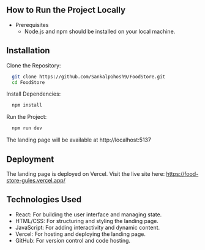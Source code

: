
## How to Run the Project Locally
* Prerequisites
    - Node.js and npm should be installed on your local machine.
 ## Installation
  Clone the Repository:
```bash
  git clone https://github.com/SankalpGhosh9/FoodStore.git
  cd FoodStore
```
Install Dependencies:
```bash
  npm install
```
Run the Project:
```bash
  npm run dev
```
The landing page will be available at http://localhost:5137

## Deployment
The landing page is deployed on  Vercel. Visit the live site here: https://food-store-gules.vercel.app/

## Technologies Used
- React: For building the user interface and managing state.
- HTML/CSS: For structuring and styling the landing page.
- JavaScript: For adding interactivity and dynamic content.
- Vercel: For hosting and deploying the landing page.
- GitHub: For version control and code hosting.


